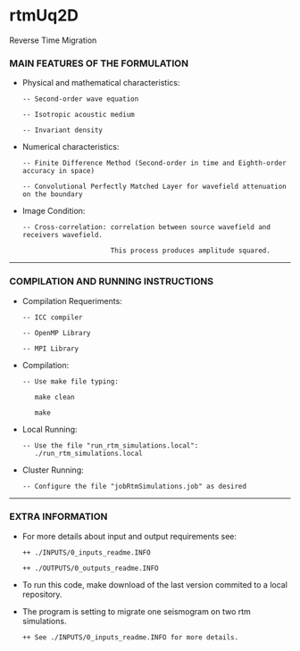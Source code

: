 # rtmUq2D

Reverse Time Migration

### MAIN FEATURES OF THE FORMULATION

- Physical and mathematical characteristics:

      -- Second-order wave equation

      -- Isotropic acoustic medium
      
      -- Invariant density

- Numerical characteristics:

      -- Finite Difference Method (Second-order in time and Eighth-order accuracy in space)
    
      -- Convolutional Perfectly Matched Layer for wavefield attenuation on the boundary

- Image Condition:

      -- Cross-correlation: correlation between source wavefield and receivers wavefield. 
      
                            This process produces amplitude squared.
____________________________________________________________


### COMPILATION AND RUNNING INSTRUCTIONS

- Compilation Requeriments:

      -- ICC compiler
      
      -- OpenMP Library
      
      -- MPI Library


- Compilation:

      -- Use make file typing:
      
         make clean
      
         make

- Local Running:

      -- Use the file "run_rtm_simulations.local":
         ./run_rtm_simulations.local

- Cluster Running:
   
      -- Configure the file "jobRtmSimulations.job" as desired
____________________________________________________________


### EXTRA INFORMATION

- For more details about input and output requirements see:

      ++ ./INPUTS/0_inputs_readme.INFO
      
      ++ ./OUTPUTS/0_outputs_readme.INFO
   
- To run this code, make download of the last version commited to
   a local repository.

- The program is setting to migrate one seismogram on two rtm simulations.

      ++ See ./INPUTS/0_inputs_readme.INFO for more details.
